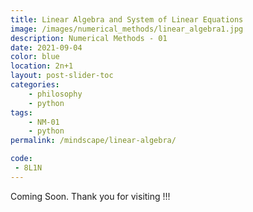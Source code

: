 ```yaml
---
title: Linear Algebra and System of Linear Equations
image: /images/numerical_methods/linear_algebra1.jpg
description: Numerical Methods - 01
date: 2021-09-04
color: blue
location: 2n+1
layout: post-slider-toc
categories:
    - philosophy
    - python
tags:
    - NM-01
    - python
permalink: /mindscape/linear-algebra/

code:
 - 8L1N
---
```


Coming Soon. Thank you for visiting !!!

<!-- <button class="Show">Show</button>
<button class="Hide">Hide</button>
<div id="hideShow">This is the content</div> -->
